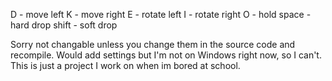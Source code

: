 D - move left
K - move right
E - rotate left
I - rotate right
O - hold
space - hard drop
shift - soft drop



Sorry not changable unless you change them in the source code and recompile. Would add settings but I'm not on Windows right now, so I can't. This is just a project I work on when im bored at school.
